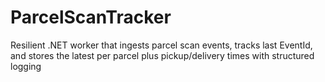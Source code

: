 # ParcelScanTracker
Resilient .NET worker that ingests parcel scan events, tracks last EventId, and stores the latest per parcel plus pickup/delivery times with structured logging
